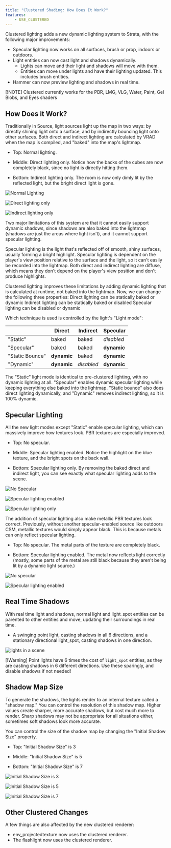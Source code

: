 ```yaml
---
title: "Clustered Shading: How Does It Work?"
features:
    - USE_CLUSTERED
---
```


Clustered lighting adds a new dynamic lighting system to Strata, with the following major improvements:
* Specular lighting now works on all surfaces, brush or prop, indoors or outdoors.
* Light entities can now cast light and shadows dynamically.
    * Lights can move and their light and shadows will move with them.
    * Entities can move under lights and have their lighting updated. This includes brush entities.
* Hammer can now preview lighting and shadows in real time.

[!NOTE] Clustered currently works for the PBR, LMG, VLG, Water, Paint, Gel Blobs, and Eyes shaders

## How Does it Work?

Traditionally in Source, light sources light up the map in two ways: by directly shining light onto a surface, and by indirectly bouncing light onto other surfaces. Both direct and indirect lighting are calculated by VRAD when the map is compiled, and "baked" into the map's lightmap.

* Top: Normal lighting.

* Middle: Direct lighting only. Notice how the backs of the cubes are now completely black, since no light is directly hitting them.

* Bottom: Indirect lighting only. The room is now only dimly lit by the reflected light, but the bright direct light is gone.

![Normal Lighting](images\only_direct1.jpg) 

![Direct lighting only](images\only_direct2.jpg) 

![Indirect lighting only](images\only_indirect.jpg)

Two major limitations of this system are that it cannot easily support dynamic shadows, since shadows are also baked into the lightmap (shadows are just the areas where light isn't), and it cannot support specular lighting.

Specular lighting is the light that's reflected off of smooth, shiny surfaces, usually forming a bright highlight. Specular lighting is dependent on the player's view position relative to the surface and the light, so it can't easily be recorded into the lightmap. Both direct and indirect lighting are diffuse, which means they don't depend on the player's view position and don't produce highlights.

Clustered lighting improves these limitations by adding dynamic lighting that is calculated at runtime, not baked into the lightmap. Now, we can change the following three properties:
Direct lighting can be statically baked or dynamic
Indirect lighting can be statically baked or disabled
Specular lighting can be disabled or dynamic

Which technique is used is controlled by the light's "Light mode":

| | Direct | Indirect | Specular |
|---------|---------|---------|---------|
| "Static" | baked | baked | *disabled* |
| "Specular" | baked | baked | **dynamic** |
| "Static Bounce" | **dynamic** | baked | **dynamic** |
| "Dynamic" | **dynamic** | *disabled* | **dynamic** |

The "Static" light mode is identical to pre-clustered lighting, with no dynamic lighting at all. "Specular" enables dynamic specular lighting while keeping everything else baked into the lightmap. "Static bounce" also does direct lighting dynamically, and "Dynamic" removes indirect lighting, so it is 100% dynamic.

## Specular Lighting
All the new light modes except "Static" enable specular lighting, which can massively improve how textures look. PBR textures are especially improved.

* Top: No specular.

* Middle: Specular lighting enabled. Notice the highlight on the blue texture, and the bright spots on the back wall.

* Bottom: Specular lighting only. By removing the baked direct and indirect light, you can see exactly what specular lighting adds to the scene.

![No Specular](images/specular1.jpg) 

![Specular lighting enabled](images/specular2.jpg) 

![Specular lighting only](images/specular3.jpg)

The addition of specular lighting also make metallic PBR textures look correct. Previously, without another specular-enabled source like outdoors CSM, metallic textures would simply appear black. This is because metals can only reflect specular lighting.

* Top: No specular. The metal parts of the texture are completely black.

* Bottom: Specular lighting enabled. The metal now reflects light correctly (mostly, some parts of the metal are still black because they aren't being lit by a dynamic light source.)

![No specular](images/specular_metal1.jpg) 

![Specular lighting enabled](images/specular_metal2.jpg)

## Real Time Shadows
With real time light and shadows, normal light and light_spot entities can be parented to other entities and move, updating their surroundings in real time.

* A swinging point light, casting shadows in all 6 directions, and a stationary directional light_spot, casting shadows in one direction.

![lights in a scene](images/shadows1.jpg)

[!Warning] Point lights have 6 times the cost of `light_spot` entities, as they are casting shadows in 6 different directions. Use these sparingly, and disable shadows if not needed!

## Shadow Map Size
To generate the shadows, the lights render to an internal texture called a "shadow map." You can control the resolution of this shadow map. Higher values create sharper, more accurate shadows, but cost much more to render. Sharp shadows may not be appropriate for all situations either, sometimes soft shadows look more accurate.

You can control the size of the shadow map by changing the "Initial Shadow Size" property.

* Top: "Initial Shadow Size" is 3

* Middle: "Initial Shadow Size" is 5

* Bottom: "Initial Shadow Size" is 7

![Initial Shadow Size is 3](images/shadow_size3.jpg) 

![Initial Shadow Size is 5](images/shadow_size7.jpg) 

![Initial Shadow Size is 7](images/shadow_size5.jpg)

## Other Clustered Changes
A few things are also affected by the new clustered renderer:
* env_projectedtexture now uses the clustered renderer.
* The flashlight now uses the clustered renderer.
